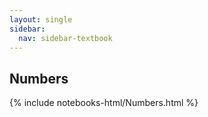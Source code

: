 ```yaml
---
layout: single
sidebar:
  nav: sidebar-textbook
---
```


Numbers
-----

{% include notebooks-html/Numbers.html %}
